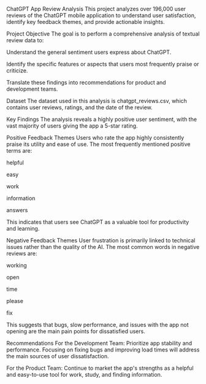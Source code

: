 ChatGPT App Review Analysis
This project analyzes over 196,000 user reviews of the ChatGPT mobile application to understand user satisfaction, identify key feedback themes, and provide actionable insights.

Project Objective
The goal is to perform a comprehensive analysis of textual review data to:

Understand the general sentiment users express about ChatGPT.

Identify the specific features or aspects that users most frequently praise or criticize.

Translate these findings into recommendations for product and development teams.

Dataset
The dataset used in this analysis is chatgpt_reviews.csv, which contains user reviews, ratings, and the date of the review.

Key Findings
The analysis reveals a highly positive user sentiment, with the vast majority of users giving the app a 5-star rating.

Positive Feedback Themes
Users who rate the app highly consistently praise its utility and ease of use. The most frequently mentioned positive terms are:

helpful

easy

work

information

answers

This indicates that users see ChatGPT as a valuable tool for productivity and learning.

Negative Feedback Themes
User frustration is primarily linked to technical issues rather than the quality of the AI. The most common words in negative reviews are:

working

open

time

please

fix

This suggests that bugs, slow performance, and issues with the app not opening are the main pain points for dissatisfied users.

Recommendations
For the Development Team: Prioritize app stability and performance. Focusing on fixing bugs and improving load times will address the main sources of user dissatisfaction.

For the Product Team: Continue to market the app's strengths as a helpful and easy-to-use tool for work, study, and finding information.
